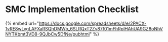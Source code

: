 # SMC Implementation Checklist

{% embed url="https://docs.google.com/spreadsheets/d/e/2PACX-1vRE8wLvgLAFXaRSQhDMWb_6SLRQxT2Zv87f01mFhRplHAhUA9GZ8oNhVNYTKbmt3VD8-9QJbCw5DfNe/pubhtml" %}
